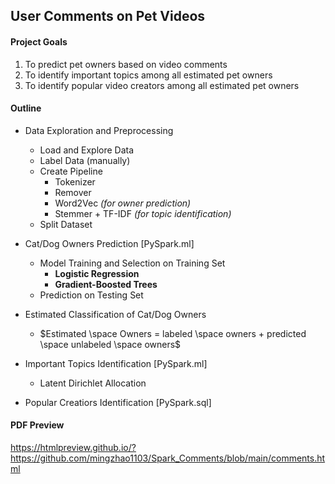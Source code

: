 ## User Comments on Pet Videos

#### Project Goals 

1. To predict pet owners based on video comments
3. To identify important topics among all estimated pet owners
4. To identify popular video creators among all estimated pet owners

#### Outline

- Data Exploration and Preprocessing 
  - Load and Explore Data
  - Label Data (manually)
  - Create Pipeline
    - Tokenizer
    - Remover
    - Word2Vec *(for owner prediction)*
    - Stemmer + TF-IDF *(for topic identification)*
  - Split Dataset

- Cat/Dog Owners Prediction [PySpark.ml]
  - Model Training and Selection on Training Set 
    - **Logistic Regression**
    - **Gradient-Boosted Trees**
  - Prediction on Testing Set

- Estimated Classification of Cat/Dog Owners
  - $Estimated \space Owners = labeled \space owners + predicted \space unlabeled \space owners$

- Important Topics Identification [PySpark.ml]
  - Latent Dirichlet Allocation
  
- Popular Creatiors Identification [PySpark.sql]


#### PDF Preview

https://htmlpreview.github.io/?https://github.com/mingzhao1103/Spark_Comments/blob/main/comments.html
